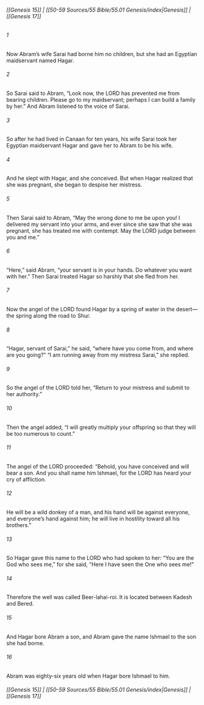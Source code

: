 
###### [[Genesis 15]] | [[50-59 Sources/55 Bible/55.01 Genesis/index|Genesis]] | [[Genesis 17]]

###### 1
Now Abram’s wife Sarai had borne him no children, but she had an Egyptian maidservant named Hagar.
###### 2
So Sarai said to Abram, “Look now, the LORD has prevented me from bearing children. Please go to my maidservant; perhaps I can build a family by her.” And Abram listened to the voice of Sarai.
###### 3
So after he had lived in Canaan for ten years, his wife Sarai took her Egyptian maidservant Hagar and gave her to Abram to be his wife.
###### 4
And he slept with Hagar, and she conceived. But when Hagar realized that she was pregnant, she began to despise her mistress.
###### 5
Then Sarai said to Abram, “May the wrong done to me be upon you! I delivered my servant into your arms, and ever since she saw that she was pregnant, she has treated me with contempt. May the LORD judge between you and me.”
###### 6
“Here,” said Abram, “your servant is in your hands. Do whatever you want with her.” Then Sarai treated Hagar so harshly that she fled from her.
###### 7
Now the angel of the LORD found Hagar by a spring of water in the desert—the spring along the road to Shur.
###### 8
“Hagar, servant of Sarai,” he said, “where have you come from, and where are you going?” “I am running away from my mistress Sarai,” she replied.
###### 9
So the angel of the LORD told her, “Return to your mistress and submit to her authority.”
###### 10
Then the angel added, “I will greatly multiply your offspring so that they will be too numerous to count.”
###### 11
The angel of the LORD proceeded: “Behold, you have conceived and will bear a son. And you shall name him Ishmael, for the LORD has heard your cry of affliction.
###### 12
He will be a wild donkey of a man, and his hand will be against everyone, and everyone’s hand against him; he will live in hostility toward all his brothers.”
###### 13
So Hagar gave this name to the LORD who had spoken to her: “You are the God who sees me,” for she said, “Here I have seen the One who sees me!”
###### 14
Therefore the well was called Beer-lahai-roi. It is located between Kadesh and Bered.
###### 15
And Hagar bore Abram a son, and Abram gave the name Ishmael to the son she had borne.
###### 16
Abram was eighty-six years old when Hagar bore Ishmael to him.

###### [[Genesis 15]] | [[50-59 Sources/55 Bible/55.01 Genesis/index|Genesis]] | [[Genesis 17]]
